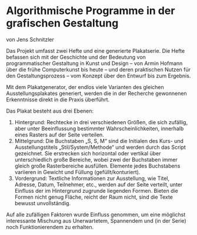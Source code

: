 # Algorithmische Programme in der grafischen Gestaltung

von Jens Schnitzler

Das Projekt umfasst zwei Hefte und eine generierte Plakatserie.
Die Hefte befassen sich mit der Geschichte und der Bedeutung von programmatischer Gestaltung in Kunst und Design – von Armin Hofmann über die frühe Computerkunst bis heute – und deren praktischen Nutzen für den Gestaltungsprozess – vom Konzept über den Entwurf bis zum Ergebnis. 

Mit dem Plakatgenerator, der endlos viele Varianten des gleichen Ausstellungsplakates generiert, werden die in der Recherche gewonnenen Erkenntnisse direkt in die Praxis überführt.

Das Plakat besteht aus drei Ebenen:
1) Hintergrund: Rechtecke in drei verschiedenen Größen, die sich zufällig, aber unter Beeinflussung bestimmter Wahrscheinlichkeiten, innerhalb eines Rasters auf der Seite verteilen.
2) Mittelgrund: Die Buchstaben „S, S, M“ sind die Initialen des Kurs- und Ausstellungstitels „Stil/System/Methode“ und werden durch das Script gezeichnet. Sie erstrecken sich horizontal oder vertikal über unterschiedlich große Bereiche, wobei zwei der Buchstaben immer gleich große Rasterbereiche ausfüllen. Elemente jedes Buchstabens variieren in Gewicht und Füllung (gefüllt/konturiert). 
3) Vordergrund: Textliche Informationen zur Ausstellung, wie Titel, Adresse, Datum, Teilnehmer, etc., werden auf der Seite verteilt, unter Einfluss der im Hintergrund zugrunde liegenden Formen. Bieten die Formen nicht genug Fläche, reicht der Raum nicht, sind die Texte bewusst unvollständig.

Auf alle zufälligen Faktoren wurde Einfluss genommen, um eine möglichst interessante Mischung aus Unerwartetem, Spannendem und (in der Serie) noch Funktionierendem zu erhalten.
